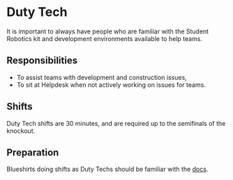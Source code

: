 Duty Tech
=========

It is important to always have people who are familiar with the
Student Robotics kit and development environments available to help
teams.

Responsibilities
----------------

* To assist teams with development and construction issues,
* To sit at Helpdesk when not actively working on issues for teams.

Shifts
------

Duty Tech shifts are 30 minutes, and are required up to the semifinals
of the knockout.

Preparation
-----------

Blueshirts doing shifts as Duty Techs should be familiar with the
[docs](https://www.studentrobotics.org/docs).

